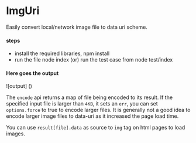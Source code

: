 # ImgUri

Easily convert local/network image file to data uri scheme.

#### steps
- install the required libraries, npm install
- run the file node index (or) run the test case from node test/index

#### Here goes the output

![output] ()


The `encode` api returns a map of file being encoded to its result. If the specified input file is larger than `4KB`, it sets an `err`, you can set `options.force` to true to encode larger files. It is generally not a good idea to encode larger image files to data-uri as it increased the page load time.

You can use `result[file].data` as source to `img` tag on html pages to load images.



